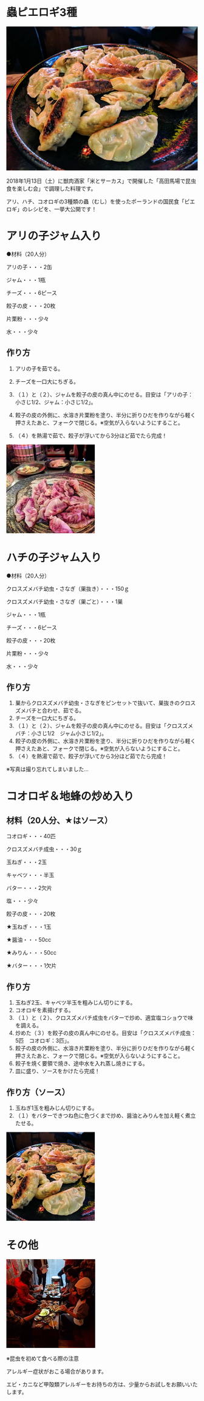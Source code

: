 # 蟲ピエロギ3種
![蟲ピエロギ3種](蟲ピエロギ3種.webp)

2018年1月13日（土）に獣肉酒家「米とサーカス」で開催した「高田馬場で昆虫食を楽しむ会」で調理した料理です。

アリ、ハチ、コオロギの3種類の蟲（むし）を使ったポーランドの国民食「ピエロギ」のレシピを、一挙大公開です！


# アリの子ジャム入り

●材料（20人分）

アリの子・・・2缶

ジャム・・・1瓶

チーズ・・・6ピース

餃子の皮・・・20枚

片栗粉・・・少々

水・・・少々

## 作り方

1. アリの子を茹でる。
2. チーズを一口大にちぎる。
3. （１）と（２）、ジャムを餃子の皮の真ん中にのせる。目安は「アリの子：小さじ1/2、ジャム：小さじ1/2」。
4. 餃子の皮の外側に、水溶き片栗粉を塗り、半分に折りひだを作りながら軽く押さえたあと、フォークで閉じる。※空気が入らないようにすること。

5. （４）を熱湯で茹で、餃子が浮いてから3分ほど茹でたら完成！

![アリの子ジャム入り](アリの子ジャム入り.webp)

# ハチの子ジャム入り
●材料（20人分）

クロスズメバチ幼虫・さなぎ（巣抜き）・・・150ｇ

クロスズメバチ幼虫・さなぎ（巣ごと）・・・1巣

ジャム・・・1瓶

チーズ・・・6ピース

餃子の皮・・・20枚

片栗粉・・・少々

水・・・少々

## 作り方
1. 巣からクロスズメバチ幼虫・さなぎをピンセットで抜いて、巣抜きのクロスズメバチと合わせ、茹でる。
2. チーズを一口大にちぎる。
3. （１）と（２）、ジャムを餃子の皮の真ん中にのせる。目安は「クロスズメバチ：小さじ1/2　ジャム小さじ1/2」。
4. 餃子の皮の外側に、水溶き片栗粉を塗り、半分に折りひだを作りながら軽く押さえたあと、フォークで閉じる。※空気が入らないようにすること。
5. （４）を熱湯で茹で、餃子が浮いてから3分ほど茹でたら完成！

※写真は撮り忘れてしまいました...


# コオロギ＆地蜂の炒め入り
## 材料（20人分、★はソース）

コオロギ・・・40匹

クロスズメバチ成虫・・・30ｇ　　

玉ねぎ・・・2玉

キャベツ・・・半玉

バター・・・2欠片

塩・・・少々

餃子の皮・・・20枚

★玉ねぎ・・・1玉

★醤油・・・50cc

★みりん・・・50cc

★バター・・・1欠片

## 作り方
1. 玉ねぎ2玉、キャベツ半玉を粗みじん切りにする。
2. コオロギを素揚げする。
3. （１）と（２）、クロスズメバチ成虫をバターで炒め、適宜塩コショウで味を調える。
4. 炒めた（３）を餃子の皮の真ん中にのせる。目安は「クロスズメバチ成虫：5匹　コオロギ：3匹」。
5. 餃子の皮の外側に、水溶き片栗粉を塗り、半分に折りひだを作りながら軽く押さえたあと、フォークで閉じる。※空気が入らないようにすること。
6. 餃子を焼く要領で焼き、途中水を入れ蒸し焼きにする。
7. 皿に盛り、ソースをかけたら完成！

## 作り方（ソース）
1. 玉ねぎ1玉を粗みじん切りにする。
2. （１）をバターできつね色に色づくまで炒め、醤油とみりんを加え軽く煮立たせる。

![コオロギ＆地蜂の炒め入り](コオロギ＆地蜂の炒め入り.webp)

# その他
![風景](風景.webp)

※昆虫を初めて食べる際の注意

アレルギー症状がおこる場合があります。

エビ・カニなど甲殻類アレルギーをお持ちの方は、少量からお試しをお願いいたします。